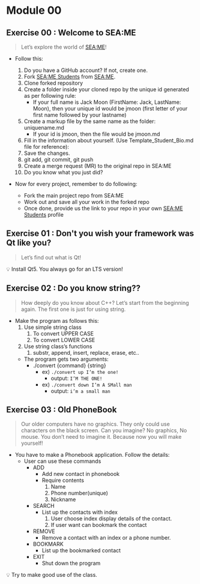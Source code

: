 # Module 00

## Exercise 00 : Welcome to SEA:ME

> Let’s explore the world of [SEA:ME](https://github.com/SEA-ME)!
* Follow this:
    1. Do you have a GitHub account? If not, create one.
    2. Fork [SEA:ME Students](https://github.com/SEA-ME/SEA-ME-Students) from [SEA:ME](https://github.com/SEA-ME).
    3. Clone forked repository
    4. Create a folder inside your cloned repo by the unique id generated as per following rule: 
        - If your full name is Jack Moon (FirstName: Jack, LastName: Moon), then your unique id would be jmoon (first letter of your first name followed by your lastname)
    5. Create a markup file by the same name as the folder: uniquename.md
        - If your id is jmoon, then the file would be jmoon.md
    6. Fill in the information about yourself. (Use Template_Student_Bio.md file for reference):
    7. Save the changes.
    8. git add, git commit, git push
    9. Create a merge request (MR) to the original repo in SEA:ME
    10. Do you know what you just did?

* Now for every project, remember to do following:
  - Fork the main project repo from SEA:ME
  - Work out and save all your work in the forked repo
  - Once done, provide us the link to your repo in your own [SEA:ME Students](https://github.com/SEA-ME/SEA-ME-Students) profile

## Exercise 01 : Don't you wish your framework was Qt like you?
> Let’s find out what is Qt!
<aside>
💡 Install Qt5. You always go for an LTS version!
</aside>

## Exercise 02 : Do you know string??
> How deeply do you know about C++? Let’s start from the beginning again.
The first one is just for using string. 

- Make the program as follows this:
    1. Use simple string class
        1. To convert UPPER CASE
        2. To convert LOWER CASE
    2. Use string class’s functions
        1. substr, append, insert, replace, erase, etc..
    - The program gets two arguments:
        - ./convert {command} {string}
            - ex) `./convert up I’m the one!`
                - output:  `I’M THE ONE!`
            - ex) `./convert down I’m A SMall man`
                - output: `i’m a small man`

## Exercise 03 : Old PhoneBook

> Our older computers have no graphics. They only could use characters on the black screen. Can you imagine? No graphics, No mouse. You don’t need to imagine it. Because now you will make yourself!

- You have to make a Phonebook application.  Follow the details:
    - User can use these commands
        - ADD
            - Add new contact in phonebook
            - Require contents
                1. Name
                2. Phone number(unique)
                3. Nickname
        - SEARCH
            - List up the contacts with index
                1. User choose index display details of the contact.
                2. If user want can bookmark the contact
        - REMOVE
            - Remove a contact with an index or a phone number.
        - BOOKMARK
            - List up the bookmarked contact
        - EXIT
            - Shut down the program
<aside>
💡 Try to make good use of the class.
</aside>
